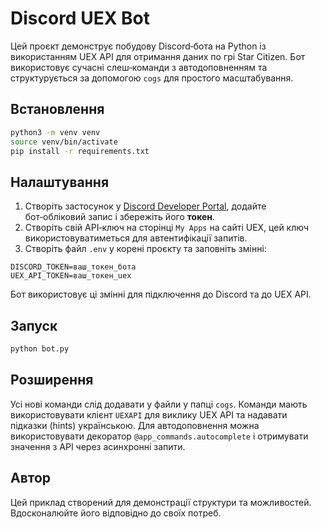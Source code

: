 # Discord UEX Bot

Цей проєкт демонструє побудову Discord‑бота на Python із використанням UEX API для отримання даних по грі Star Citizen. Бот використовує сучасні слеш‑команди з автодоповненням та структурується за допомогою `cogs` для простого масштабування.

## Встановлення

```bash
python3 -m venv venv
source venv/bin/activate
pip install -r requirements.txt
```

## Налаштування

1. Створіть застосунок у [Discord Developer Portal](https://discord.com/developers/applications), додайте бот‑обліковий запис і збережіть його **токен**.
2. Створіть свій API‑ключ на сторінці `My Apps` на сайті UEX, цей ключ використовуватиметься для автентифікації запитів.
3. Створіть файл `.env` у корені проєкту та заповніть змінні:

```
DISCORD_TOKEN=ваш_токен_бота
UEX_API_TOKEN=ваш_токен_uex
```

Бот використовує ці змінні для підключення до Discord та до UEX API.

## Запуск

```bash
python bot.py
```

## Розширення

Усі нові команди слід додавати у файли у папці `cogs`. Команди мають використовувати клієнт `UEXAPI` для виклику UEX API та надавати підказки (hints) українською. Для автодоповнення можна використовувати декоратор `@app_commands.autocomplete` і отримувати значення з API через асинхронні запити.

## Автор

Цей приклад створений для демонстрації структури та можливостей. Вдосконалюйте його відповідно до своїх потреб.